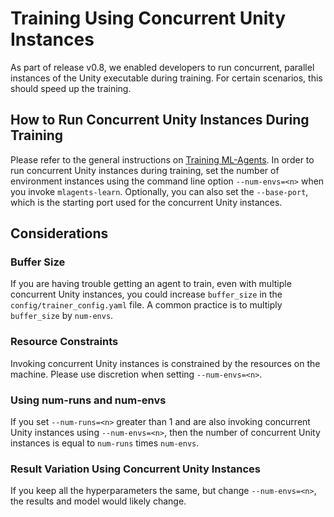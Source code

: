 # Training Using Concurrent Unity Instances

As part of release v0.8, we enabled developers to run concurrent, parallel instances of the Unity executable during training. For certain scenarios, this should speed up the training.

## How to Run Concurrent Unity Instances During Training

Please refer to the general instructions on [Training ML-Agents](Training-ML-Agents.md).  In order to run concurrent Unity instances during training, set the number of environment instances using the command line option `--num-envs=<n>` when you invoke `mlagents-learn`. Optionally, you can also set the `--base-port`, which is the starting port used for the concurrent Unity instances.

## Considerations

### Buffer Size

If you are having trouble getting an agent to train, even with multiple concurrent Unity instances, you could increase  `buffer_size` in the `config/trainer_config.yaml` file. A common practice is to multiply `buffer_size` by `num-envs`.

### Resource Constraints

Invoking concurrent Unity instances is constrained by the resources on the machine.  Please use discretion when setting `--num-envs=<n>`.

### Using num-runs and num-envs

If you set `--num-runs=<n>` greater than 1 and are also invoking concurrent Unity instances using `--num-envs=<n>`, then the number of concurrent Unity instances is equal to `num-runs` times `num-envs`.

### Result Variation Using Concurrent Unity Instances

If you keep all the hyperparameters the same, but change `--num-envs=<n>`, the results and model would likely change.
